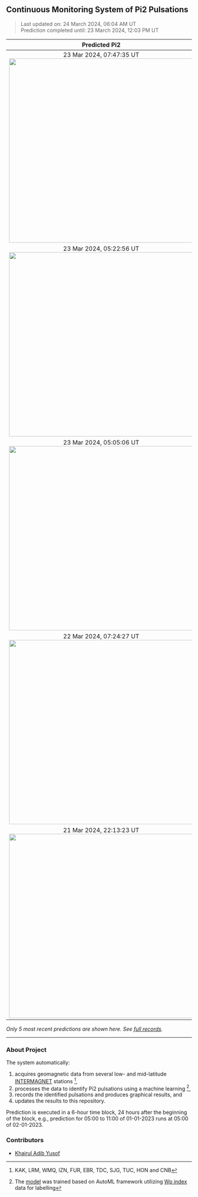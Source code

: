 ## Continuous Monitoring System of Pi2 Pulsations
  
> Last updated on: 24 March 2024, 06:04 AM UT  
> Prediction completed until: 23 March 2024, 12:03 PM UT  
  

| Predicted Pi2 | AE index |
| :---: | :---: |
| 23 Mar 2024, 07:47:35 UT <img src="predicted-pi2/2024-03-23%2007-47-35%20UT%20TUC.png" width="500"/> |  23 Mar 2024 <img src="wdc-ae/2024-03-23%2007-47-35%20UT%20TUC%2020240323.png" width="500"/> |
| 23 Mar 2024, 05:22:56 UT <img src="predicted-pi2/2024-03-23%2005-22-56%20UT%20TUC.png" width="500"/> |  23 Mar 2024 <img src="wdc-ae/2024-03-23%2005-22-56%20UT%20TUC%2020240323.png" width="500"/> |
| 23 Mar 2024, 05:05:06 UT <img src="predicted-pi2/2024-03-23%2005-05-06%20UT%20SJG.png" width="500"/> |  23 Mar 2024 <img src="wdc-ae/2024-03-23%2005-05-06%20UT%20SJG%2020240323.png" width="500"/> |
| 22 Mar 2024, 07:24:27 UT <img src="predicted-pi2/2024-03-22%2007-24-27%20UT%20TUC.png" width="500"/> |  22 Mar 2024 <img src="wdc-ae/2024-03-22%2007-24-27%20UT%20TUC%2020240322.png" width="500"/> |
| 21 Mar 2024, 22:13:23 UT <img src="predicted-pi2/2024-03-21%2022-13-23%20UT%20FUR.png" width="500"/> |  21 Mar 2024 <img src="wdc-ae/2024-03-21%2022-13-23%20UT%20FUR%2020240321.png" width="500"/> |
  
*Only 5 most recent predictions are shown here. See [full records](FullRecords.md).*  
  
---
  
### About Project
  
The system automatically:  
1. acquires geomagnetic data from several low- and mid-latitude [INTERMAGNET](https://www.intermagnet.org/data-donnee/download-eng.php) stations [^1],  
2. processes the data to identify Pi2 pulsations using a machine learning  [^2],  
3. records the identified pulsations and produces graphical results, and 
4. updates the results to this repository.  
  
Prediction is executed in a 6-hour time block, 24 hours after the beginning of the block, e.g., prediction for 05:00 to 11:00 of 01-01-2023 runs at 05:00 of 02-01-2023.
  
### Contributors
  
- [Khairul Adib Yusof](https://github.com/khairuladib94)  
  
[^1]: KAK, LRM, WMQ, IZN, FUR, EBR, TDC, SJG, TUC, HON and CNB   
[^2]: The [model](Model.mat) was trained based on AutoML framework utilizing [Wp index](https://www.isee.nagoya-u.ac.jp/~nose.masahito/s-cubed/data/) data for labelling   
